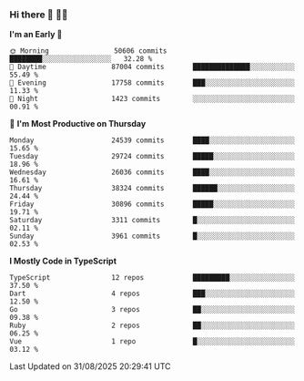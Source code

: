 ### Hi there 👋 🧑‍💻



<!--START_SECTION:waka-->
**I'm an Early 🐤** 

```text
🌞 Morning                50606 commits       ████████░░░░░░░░░░░░░░░░░   32.28 % 
🌆 Daytime                87004 commits       ██████████████░░░░░░░░░░░   55.49 % 
🌃 Evening                17758 commits       ███░░░░░░░░░░░░░░░░░░░░░░   11.33 % 
🌙 Night                  1423 commits        ░░░░░░░░░░░░░░░░░░░░░░░░░   00.91 % 
```
📅 **I'm Most Productive on Thursday** 

```text
Monday                   24539 commits       ████░░░░░░░░░░░░░░░░░░░░░   15.65 % 
Tuesday                  29724 commits       █████░░░░░░░░░░░░░░░░░░░░   18.96 % 
Wednesday                26036 commits       ████░░░░░░░░░░░░░░░░░░░░░   16.61 % 
Thursday                 38324 commits       ██████░░░░░░░░░░░░░░░░░░░   24.44 % 
Friday                   30896 commits       █████░░░░░░░░░░░░░░░░░░░░   19.71 % 
Saturday                 3311 commits        █░░░░░░░░░░░░░░░░░░░░░░░░   02.11 % 
Sunday                   3961 commits        █░░░░░░░░░░░░░░░░░░░░░░░░   02.53 % 
```


**I Mostly Code in TypeScript** 

```text
TypeScript               12 repos            █████████░░░░░░░░░░░░░░░░   37.50 % 
Dart                     4 repos             ███░░░░░░░░░░░░░░░░░░░░░░   12.50 % 
Go                       3 repos             ██░░░░░░░░░░░░░░░░░░░░░░░   09.38 % 
Ruby                     2 repos             ██░░░░░░░░░░░░░░░░░░░░░░░   06.25 % 
Vue                      1 repo              █░░░░░░░░░░░░░░░░░░░░░░░░   03.12 % 
```




 Last Updated on 31/08/2025 20:29:41 UTC
<!--END_SECTION:waka-->


